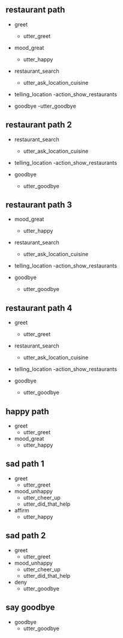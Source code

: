 ## restaurant path
* greet	
  - utter_greet

* mood_great
  - utter_happy

* restaurant_search
  - utter_ask_location_cuisine

* telling_location
  -action_show_restaurants

* goodbye
  -utter_goodbye

## restaurant path 2


* restaurant_search
  - utter_ask_location_cuisine

* telling_location
  -action_show_restaurants

* goodbye
  - utter_goodbye


## restaurant path 3

* mood_great
  - utter_happy

* restaurant_search
  - utter_ask_location_cuisine

* telling_location
  -action_show_restaurants

* goodbye
  - utter_goodbye


## restaurant path 4
* greet 
  - utter_greet

* restaurant_search
  - utter_ask_location_cuisine

* telling_location
  -action_show_restaurants

* goodbye
  - utter_goodbye



## happy path
* greet
  - utter_greet
* mood_great
  - utter_happy

## sad path 1
* greet
  - utter_greet
* mood_unhappy
  - utter_cheer_up
  - utter_did_that_help
* affirm
  - utter_happy

## sad path 2
* greet
  - utter_greet
* mood_unhappy
  - utter_cheer_up
  - utter_did_that_help
* deny
  - utter_goodbye

## say goodbye
* goodbye
  - utter_goodbye
